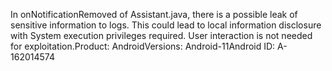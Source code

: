 In onNotificationRemoved of Assistant.java, there is a possible leak of sensitive information to logs. This could lead to local information disclosure with System execution privileges required. User interaction is not needed for exploitation.Product: AndroidVersions: Android-11Android ID: A-162014574